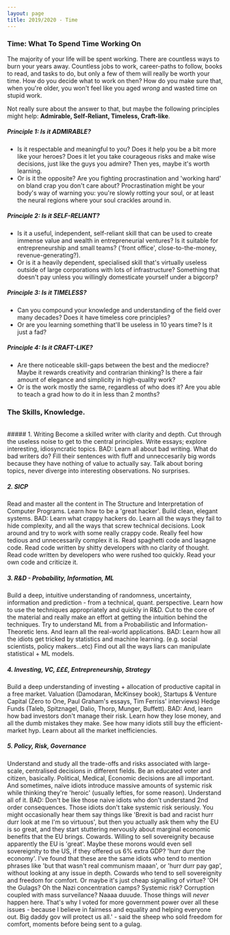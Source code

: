 ```yaml
---
layout: page
title: 2019/2020 - Time
---
```


### Time: What To Spend Time Working On

The majority of your life will be spent working. There are countless ways to burn your years away. Countless jobs to work, career-paths to follow, books to read, and tasks to do, but only a few of them will really be worth your time. How do you decide what to work on then? How do you make sure that, when you're older, you won't feel like you aged *wrong* and wasted time on stupid work.

Not really sure about the answer to that, but maybe the following principles might help: **Admirable, Self-Reliant, Timeless, Craft-like**.

##### Principle 1: Is it ADMIRABLE?
* Is it respectable and meaningful to you? Does it help you be a bit more like your heroes? Does it let you take courageous risks and make wise decisions, just like the guys you admire? Then yes, maybe it's worth learning.
* Or is it the opposite? Are you fighting procrastination and 'working hard' on bland crap you don't care about? Procrastination might be your body's way of warning you: you're slowly rotting your soul, or at least the neural regions where your soul crackles around in.

##### Principle 2: Is it SELF-RELIANT? 
* Is it a useful, independent, self-reliant skill that can be used to create immense value and wealth in entrepreneurial ventures? Is it suitable for entrepreneurship and small teams? ('front office', close-to-the-money, revenue-generating?). 
* Or is it a heavily dependent, specialised skill that's virtually useless outside of large corporations with lots of infrastructure? Something that doesn't pay unless you willingly domesticate yourself under a bigcorp? 

##### Principle 3: Is it TIMELESS?
* Can you compound your knowledge and understanding of the field over many decades? Does it have timeless core principles?
* Or are you learning something that'll be useless in 10 years time? Is it just a fad?

##### Principle 4: Is it CRAFT-LIKE? 
* Are there noticeable skill-gaps between the best and the mediocre? Maybe it rewards creativity and contrarian thinking? Is there a fair amount of elegance and simplicity in high-quality work?
* Or is the work mostly the same, regardless of who does it? Are you able to teach a grad how to do it in less than 2 months? 


### The Skills, Knowledge.

<br>
##### 1. Writing
Become a skilled writer with clarity and depth. Cut through the useless noise to get to the central principles. 
Write essays; explore interesting, idiosyncratic topics.
BAD: Learn all about bad writing. What do bad writers do? Fill their sentences with fluff and unneccesarily big words because
they have nothing of value to actually say. Talk about boring topics, never diverge into interesting observations. No surprises.

##### 2. SICP 
Read and master all the content in The Structure and Interpretation of Computer Programs. Learn how to be a 'great hacker'.
Build clean, elegant systems.
BAD: Learn what crappy hackers do. Learn all the ways they fail to hide complexity, and all the ways that screw technical decisions.
Look around and try to work with some really crappy code. Really feel how tedious and unnecessarily complex it is. 
Read spaghetti code and lasagne code. Read code written by shitty developers with no clarity of thought. Read code written by 
developers who were rushed too quickly. Read your own code and criticize it.


##### 3. R&D - Probability, Information, ML
Build a deep, intuitive understanding of randomness, uncertainty, information and prediction - from a technical, quant. perspective.
Learn how to use the techniques appropriately and quickly in R&D. Cut to the core of the material and really make an effort at
getting the intuition behind the techniques. Try to understand ML from a Probabilistic and Information-Theoretic lens. 
And learn all the real-world applications.
BAD: Learn how all the idiots get tricked by statistics and machine learning. (e.g. social scientists, policy makers...etc)
Find out all the ways liars can manipulate statistical + ML models. 

##### 4. Investing, VC, £££, Entrepreneurship, Strategy
Build a deep understanding of investing + allocation of productive capital in a free market. 
Valuation (Damodaran, McKinsey book), Startups & Venture Capital (Zero to One, Paul Graham's essays, Tim Ferriss' interviews)
Hedge Funds (Taleb, Spitznagel, Dalio, Thorp, Munger, Buffett).
BAD: And, learn how bad investors don't manage their risk. Learn how they lose money, and all the dumb mistakes they make.
See how many idiots still buy the efficient-market hyp. Learn about all the market inefficiencies.

##### 5. Policy, Risk, Governance
Understand and study all the trade-offs and risks associated with large-scale, centralised decisions in different fields. 
Be an educated voter and citizen, basically. Political, Medical, Economic decisions are all important. 
And sometimes, naïve idiots introduce massive amounts of systemic risk while thinking they're 'heroic' (usually lefties, for some reason). 
Understand all of it.
BAD: Don't be like those naive idiots who don't understand 2nd order consequences. Those idiots don't take systemic risk seriously.
You might occasionally hear them say things like 'Brexit is bad and racist hurr durr look at me I'm so virtuous', but then you actually ask them why the EU is so great, and they start stuttering nervously about marginal economic benefits that the EU brings. Cowards. Willing to sell sovereignity because apparently the EU is 'great'.
Maybe these morons would even sell sovereignity to the US, if they offered us 6% extra GDP? 'hurr durr the economy'.
I've found that these are the same idiots who tend to mention phrases like 'but that wasn't real communism maaan', or 'hurr durr pay gap', without looking at any issue in depth. Cowards who tend to sell sovereignity and freedom for comfort. Or maybe it's just cheap signalling of virtue? 
'OH the Gulags? Oh the Nazi concentration camps? Systemic risk? Corruption coupled with mass surveilance?
Naaaa duuude. Those things will *never* happen here. That's why I voted for more government power over all these issues - because I believe in fairness and equality and helping everyone out. Big daddy gov will protect us all.' - said the sheep who sold freedom for comfort, moments before being sent to a gulag.

